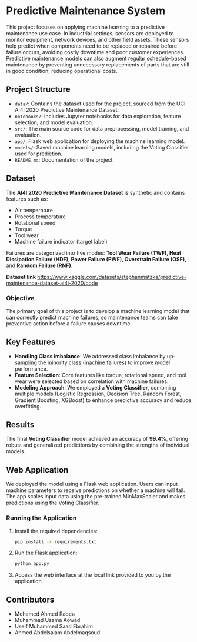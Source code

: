 # Predictive Maintenance System

This project focuses on applying machine learning to a predictive maintenance use case. In industrial settings, sensors are deployed to monitor equipment, network devices, and other field assets. These sensors help predict when components need to be replaced or repaired before failure occurs, avoiding costly downtime and poor customer experiences. Predictive maintenance models can also augment regular schedule-based maintenance by preventing unnecessary replacements of parts that are still in good condition, reducing operational costs.

## Project Structure

- `data/`: Contains the dataset used for the project, sourced from the UCI AI4I 2020 Predictive Maintenance Dataset.
- `notebooks/`: Includes Jupyter notebooks for data exploration, feature selection, and model evaluation.
- `src/`: The main source code for data preprocessing, model training, and evaluation.
- `app/`: Flask web application for deploying the machine learning model.
- `models/`: Saved machine learning models, including the Voting Classifier used for prediction.
- `README.md`: Documentation of the project.

## Dataset

The **AI4I 2020 Predictive Maintenance Dataset** is synthetic and contains features such as:

- Air temperature
- Process temperature
- Rotational speed
- Torque
- Tool wear
- Machine failure indicator (target label)

Failures are categorized into five modes: **Tool Wear Failure (TWF), Heat Dissipation Failure (HDF), Power Failure (PWF), Overstrain Failure (OSF),** and **Random Failure (RNF)**.

**Dataset link**
https://www.kaggle.com/datasets/stephanmatzka/predictive-maintenance-dataset-ai4i-2020/code

### Objective

The primary goal of this project is to develop a machine learning model that can correctly predict machine failures, so maintenance teams can take preventive action before a failure causes downtime.

## Key Features

- **Handling Class Imbalance**: We addressed class imbalance by up-sampling the minority class (machine failures) to improve model performance.
- **Feature Selection**: Core features like torque, rotational speed, and tool wear were selected based on correlation with machine failures.
- **Modeling Approach**: We employed a **Voting Classifier**, combining multiple models (Logistic Regression, Decision Tree, Random Forest, Gradient Boosting, XGBoost) to enhance predictive accuracy and reduce overfitting.

## Results

The final **Voting Classifier** model achieved an accuracy of **99.4%**, offering robust and generalized predictions by combining the strengths of individual models.

## Web Application

We deployed the model using a Flask web application. Users can input machine parameters to receive predictions on whether a machine will fail. The app scales input data using the pre-trained MinMaxScaler and makes predictions using the Voting Classifier.

### Running the Application

1. Install the required dependencies:
    ```bash
    pip install -r requirements.txt
    ```

2. Run the Flask application:
    ```bash
    python app.py
    ```

3. Access the web interface at the local link provided to you by the application.

## Contributors

- Mohamed Ahmed Rabea
- Muhammad Usama Aowad
- Useif Muhammed Saad Ebrahim
- Ahmed Abdelsalam Abdelmaqsoud
